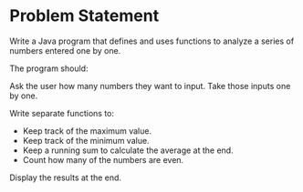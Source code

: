 # Problem Statement
Write a Java program that defines and uses functions to analyze a series of numbers entered one by one.

The program should:

Ask the user how many numbers they want to input. Take those inputs one by one.

Write separate functions to:

* Keep track of the maximum value.
* Keep track of the minimum value.
* Keep a running sum to calculate the average at the end.
* Count how many of the numbers are even.

Display the results at the end.